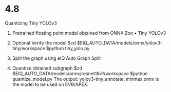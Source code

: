 

# 4.8

Quantizing Tiny YOLOv3

1. Pretrained floating point model obtained from ONNX Zoo
• Tiny YOLOv3

2. Optional Verify the model
$cd $EIQ_AUTO_DATA/models/onnx/yolov3-tiny/workspace
$python tiny_yolo.py

3. Split the graph using eIQ Auto Graph Split

4. Quantize obtained subgraph
$cd $EIQ_AUTO_DATA/models/onnx/resnet18v1/workspace
$python quantize_model.py
The output: yolov3-tiny_annotate_minmax.onnx is the model to be used on EVB/APEX.
